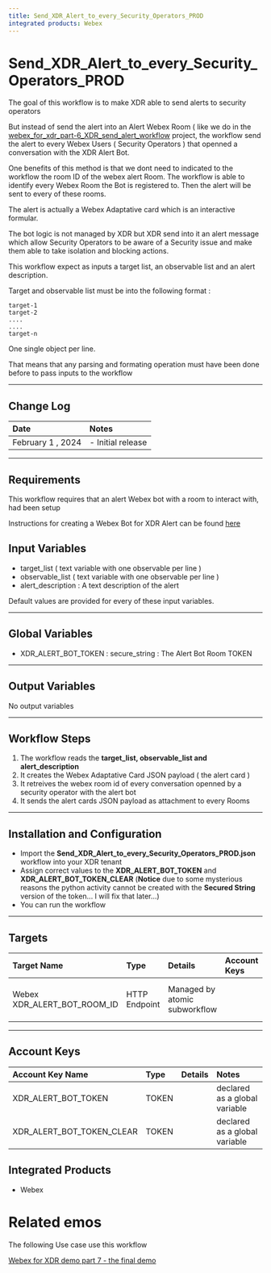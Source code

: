 ```yaml
---
title: Send_XDR_Alert_to_every_Security_Operators_PROD
integrated products: Webex
---
```


# Send_XDR_Alert_to_every_Security_Operators_PROD

The goal of this workflow is to make XDR able to send alerts to security operators

But instead of send the alert into an Alert Webex Room ( like we do in the [webex_for_xdr_part-6_XDR_send_alert_workflow](https://github.com/pcardotatgit/webex_for_xdr_part-6_XDR_send_alert_workflow) project, the workflow send the alert to every Webex Users ( Security Operators ) that openned a conversation with the XDR Alert Bot.

One benefits of this method is that we dont need to indicated to the workflow the room ID of the webex alert Room. The workflow is able to identify every Webex Room the Bot is registered to. Then the alert will be sent to every of these rooms.

The alert is actually a Webex Adaptative card which is an interactive formular. 

The bot logic is not managed by XDR but XDR send into it an alert message which allow Security Operators to be aware of a Security issue and make them able to take isolation and blocking actions.

This workflow expect as inputs a target list, an observable list and an alert description.

Target and observable list must be into the following format :

    target-1
    target-2
    ....
    ....
    target-n
    
One single object per line. 

That means that any parsing and formating operation must have been done before to pass inputs to the workflow

---

## Change Log

| Date | Notes |
|:-----|:------|
| February 1 , 2024 | - Initial release |
---

## Requirements

This workflow requires that an alert Webex bot with a room to interact with, had been setup

Instructions for creating a Webex Bot for XDR Alert can be found [here](https://github.com/pcardotatgit/Create_a_Webex_bot_for_XDR_Alerts)

## Input Variables

- target_list ( text variable with one observable per line )
- observable_list ( text variable with one observable per line )
- alert_description : A text description of the alert

Default values are provided for every of these input variables.

---
## Global Variables

- XDR_ALERT_BOT_TOKEN : secure_string :  The Alert Bot Room TOKEN
---
## Output Variables

No output variables

---

## Workflow Steps
1. The workflow reads the **target_list, observable_list and alert_description**
2. It creates the Webex Adaptative Card JSON payload ( the alert card )
3. It retreives the webex room id of every conversation openned by a security operator with the alert bot
3. It sends the alert cards JSON payload as attachment to every Rooms
---

## Installation and Configuration

* Import the **Send_XDR_Alert_to_every_Security_Operators_PROD.json** workflow into your XDR tenant
* Assign correct values to the **XDR_ALERT_BOT_TOKEN** and **XDR_ALERT_BOT_TOKEN_CLEAR** (**Notice** due to some mysterious reasons the python activity cannot be created with the **Secured String** version of the token... I will fix that later...)
* You can run the workflow

---

## Targets


| Target Name | Type | Details | Account Keys | Notes |
|:------------|:-----|:--------|:-------------|:------|
| Webex XDR_ALERT_BOT_ROOM_ID | HTTP Endpoint | Managed by atomic subworkflow | | declared as a global variable |

---

## Account Keys

| Account Key Name | Type | Details | Notes |
|:-----------------|:-----|:--------|:------|
| XDR_ALERT_BOT_TOKEN | TOKEN | | declared as a global variable |
| XDR_ALERT_BOT_TOKEN_CLEAR | TOKEN | | declared as a global variable |

## Integrated Products

* Webex

# Related emos

The following Use case use this workflow 

[Webex for XDR demo part 7 - the final demo](https://github.com/pcardotatgit/webex_for_xdr_part-7_The_final_demo)
